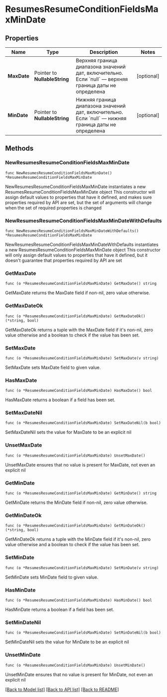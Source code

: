 # ResumesResumeConditionFieldsMaxMinDate

## Properties

Name | Type | Description | Notes
------------ | ------------- | ------------- | -------------
**MaxDate** | Pointer to **NullableString** | Верхняя граница диапазона значений дат, включительно. Если &#x60;null&#x60; — верхняя граница даты не определена | [optional] 
**MinDate** | Pointer to **NullableString** | Нижняя граница диапазона значений дат, включительно. Если &#x60;null&#x60; — нижняя граница даты не определена | [optional] 

## Methods

### NewResumesResumeConditionFieldsMaxMinDate

`func NewResumesResumeConditionFieldsMaxMinDate() *ResumesResumeConditionFieldsMaxMinDate`

NewResumesResumeConditionFieldsMaxMinDate instantiates a new ResumesResumeConditionFieldsMaxMinDate object
This constructor will assign default values to properties that have it defined,
and makes sure properties required by API are set, but the set of arguments
will change when the set of required properties is changed

### NewResumesResumeConditionFieldsMaxMinDateWithDefaults

`func NewResumesResumeConditionFieldsMaxMinDateWithDefaults() *ResumesResumeConditionFieldsMaxMinDate`

NewResumesResumeConditionFieldsMaxMinDateWithDefaults instantiates a new ResumesResumeConditionFieldsMaxMinDate object
This constructor will only assign default values to properties that have it defined,
but it doesn't guarantee that properties required by API are set

### GetMaxDate

`func (o *ResumesResumeConditionFieldsMaxMinDate) GetMaxDate() string`

GetMaxDate returns the MaxDate field if non-nil, zero value otherwise.

### GetMaxDateOk

`func (o *ResumesResumeConditionFieldsMaxMinDate) GetMaxDateOk() (*string, bool)`

GetMaxDateOk returns a tuple with the MaxDate field if it's non-nil, zero value otherwise
and a boolean to check if the value has been set.

### SetMaxDate

`func (o *ResumesResumeConditionFieldsMaxMinDate) SetMaxDate(v string)`

SetMaxDate sets MaxDate field to given value.

### HasMaxDate

`func (o *ResumesResumeConditionFieldsMaxMinDate) HasMaxDate() bool`

HasMaxDate returns a boolean if a field has been set.

### SetMaxDateNil

`func (o *ResumesResumeConditionFieldsMaxMinDate) SetMaxDateNil(b bool)`

 SetMaxDateNil sets the value for MaxDate to be an explicit nil

### UnsetMaxDate
`func (o *ResumesResumeConditionFieldsMaxMinDate) UnsetMaxDate()`

UnsetMaxDate ensures that no value is present for MaxDate, not even an explicit nil
### GetMinDate

`func (o *ResumesResumeConditionFieldsMaxMinDate) GetMinDate() string`

GetMinDate returns the MinDate field if non-nil, zero value otherwise.

### GetMinDateOk

`func (o *ResumesResumeConditionFieldsMaxMinDate) GetMinDateOk() (*string, bool)`

GetMinDateOk returns a tuple with the MinDate field if it's non-nil, zero value otherwise
and a boolean to check if the value has been set.

### SetMinDate

`func (o *ResumesResumeConditionFieldsMaxMinDate) SetMinDate(v string)`

SetMinDate sets MinDate field to given value.

### HasMinDate

`func (o *ResumesResumeConditionFieldsMaxMinDate) HasMinDate() bool`

HasMinDate returns a boolean if a field has been set.

### SetMinDateNil

`func (o *ResumesResumeConditionFieldsMaxMinDate) SetMinDateNil(b bool)`

 SetMinDateNil sets the value for MinDate to be an explicit nil

### UnsetMinDate
`func (o *ResumesResumeConditionFieldsMaxMinDate) UnsetMinDate()`

UnsetMinDate ensures that no value is present for MinDate, not even an explicit nil

[[Back to Model list]](../README.md#documentation-for-models) [[Back to API list]](../README.md#documentation-for-api-endpoints) [[Back to README]](../README.md)


